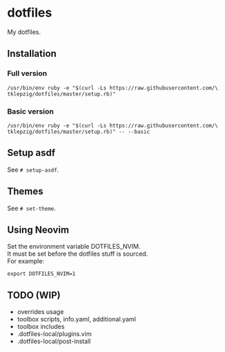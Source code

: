 # dotfiles

My dotfiles.

## Installation

### Full version

    /usr/bin/env ruby -e "$(curl -Ls https://raw.githubusercontent.com/\
    tklepzig/dotfiles/master/setup.rb)"

### Basic version

    /usr/bin/env ruby -e "$(curl -Ls https://raw.githubusercontent.com/\
    tklepzig/dotfiles/master/setup.rb)" -- --basic

## Setup asdf

See `# setup-asdf`.

## Themes

See `# set-theme`.

## Using Neovim

Set the environment variable DOTFILES_NVIM.  
It must be set before the dotfiles stuff is sourced.  
For example:

    export DOTFILES_NVIM=1

## TODO (WIP)

- overrides usage
- toolbox scripts, info.yaml, additional.yaml
- toolbox includes
- .dotfiles-local/plugins.vim
- .dotfiles-local/post-install
